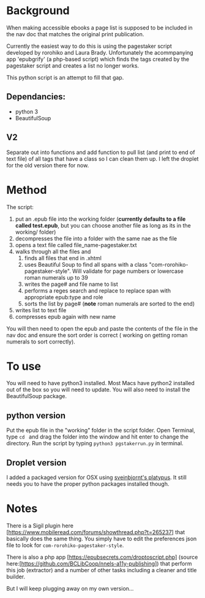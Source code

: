 # Background

When making accessible ebooks a page list is supposed to be included in the nav doc that matches the original print publication.

Currently the easiest way to do this is using the pagestaker script developed by rorohiko and Laura Brady. Unfortunately the acommpanying app 'epubgrify' (a php-based script) which finds the tags created by the pagestaker script and creates a list no longer works.

This python script is an attempt to fill that gap.

## Dependancies:

- python 3
- BeautifulSoup

## V2

Separate out into functions and add function to pull list (and print to end of text file) of all tags that have a class so I can clean them up. I left the droplet for the old version there for now.

# Method

The script:

1. put an .epub file into the working folder (**currently defaults to a file called test.epub**, but you can choose another file as long as its in the working/ folder)
1. decompresses the file into a folder with the same nae as the file
1. opens a text file called file_name-pagestaker.txt
1. walks through all the files and
   1. finds all files that end in .xhtml
   2. uses Beautiful Soup to find all spans with a class "com-rorohiko-pagestaker-style". Will validate for page numbers or lowercase roman numerals up to 39
   3. writes the page# and file name to list
   4. performs a reges search and replace to replace span with appropriate epub:type and role
   5. sorts the list by page# (**note** roman numerals are sorted to the end)
1. writes list to text file
1. compresses epub again with new name

You will then need to open the epub and paste the contents of the file in the nav doc and ensure the sort order is correct ( working on getting roman numerals to sort correctly).

# To use

You will need to have python3 installed. Most Macs have python2 installed out of the box so you will need to update. You will also need to install the BeautifulSoup package.

## python version

Put the epub file in the "working" folder in the script folder. Open Terminal, type `cd ` and drag the folder into the window and hit enter to change the directory. Run the script by typing `python3 pgstakerrun.py` in terminal.

## Droplet version

I added a packaged version for OSX using [sveinbjornt's platypus](https://github.com/sveinbjornt/Platypus). It still needs you to have the proper python packages installed though.

# Notes

There is a Sigil plugin here [https://www.mobileread.com/forums/showthread.php?t=265237] that basically does the same thing. You simply have to edit the preferences json file to look for `com-rorohiko-pagestaker-style`.

There is also a php app [https://epubsecrets.com/droptoscript.php] (source here:[https://github.com/BCLibCoop/nnels-a11y-publishing]) that perform this job (extractor) and a number of other tasks including a cleaner and title builder.

But I will keep plugging away on my own version...
